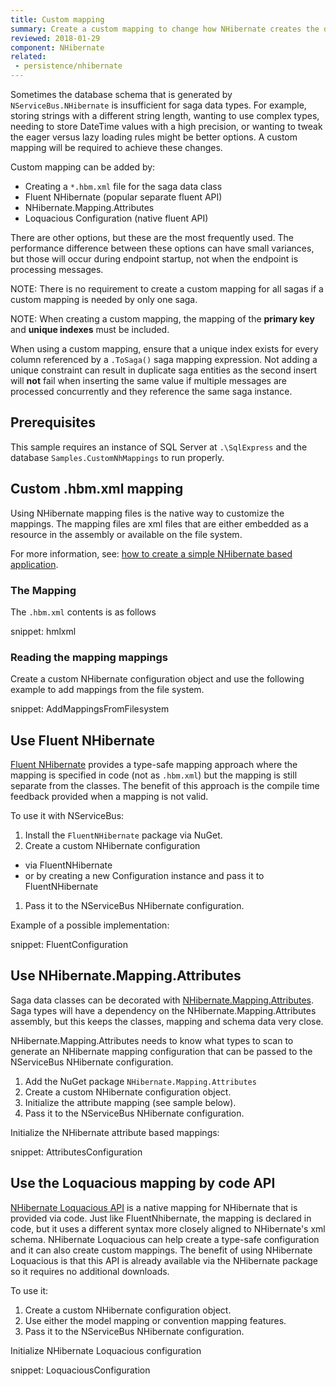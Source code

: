 ```yaml
---
title: Custom mapping
summary: Create a custom mapping to change how NHibernate creates the database schema using different techniques.
reviewed: 2018-01-29
component: NHibernate
related:
 - persistence/nhibernate
---
```



Sometimes the database schema that is generated by `NServiceBus.NHibernate` is insufficient for saga data types. For example, storing strings with a different string length, wanting to use complex types, needing to store DateTime values with a high precision, or wanting to tweak the eager versus lazy loading rules might be better options. A custom mapping will be required to achieve these changes.

Custom mapping can be added by:

 * Creating a `*.hbm.xml` file for the saga data class
 * Fluent NHibernate (popular separate fluent API)
 * NHibernate.Mapping.Attributes
 * Loquacious Configuration (native fluent API)

There are other options, but these are the most frequently used. The performance difference between these options can have small variances, but those will occur during endpoint startup, not when the endpoint is processing messages.

NOTE: There is no requirement to create a custom mapping for all sagas if a custom mapping is needed by only one saga.

NOTE: When creating a custom mapping, the mapping of the **primary key** and **unique indexes** must be included.

When using a custom mapping, ensure that a unique index exists for every column referenced by a `.ToSaga()` saga mapping expression. Not adding a unique constraint can result in duplicate saga entities as the second insert will **not** fail when inserting the same value if multiple messages are processed concurrently and they reference the same saga instance.

## Prerequisites

This sample requires an instance of SQL Server at `.\SqlExpress` and the database `Samples.CustomNhMappings` to run properly.


## Custom .hbm.xml mapping

Using NHibernate mapping files is the native way to customize the mappings. The mapping files are xml files that are either embedded as a resource in the assembly or available on the file system.

For more information, see: [how to create a simple NHibernate based application](https://nhibernate.info/doc/tutorials/first-nh-app/your-first-nhibernate-based-application.html).


### The Mapping

The `.hbm.xml` contents is as follows

snippet: hmlxml


### Reading the mapping mappings

Create a custom NHibernate configuration object and use the following example to add mappings from the file system.

snippet: AddMappingsFromFilesystem


## Use Fluent NHibernate

[Fluent NHibernate](http://www.fluentnhibernate.org) provides a type-safe mapping approach where the mapping is specified in code (not as `.hbm.xml`) but the mapping is still separate from the classes. The benefit of this approach is the compile time feedback provided when a mapping is not valid.

To use it with NServiceBus:

 1. Install the `FluentNHibernate` package via NuGet.
 1. Create a custom NHibernate configuration
  * via FluentNHibernate
  * or by creating a new Configuration instance and pass it to FluentNHibernate
 1. Pass it to the NServiceBus NHibernate configuration.


Example of a possible implementation:

snippet: FluentConfiguration


## Use NHibernate.Mapping.Attributes

Saga data classes can be decorated with [NHibernate.Mapping.Attributes](https://nhibernate.info/doc/nhibernate-reference/mapping-attributes.html). Saga types will have a dependency on the NHibernate.Mapping.Attributes assembly, but this keeps the classes, mapping and schema data very close.

NHibernate.Mapping.Attributes needs to know what types to scan to generate an NHibernate mapping configuration that can be passed to the NServiceBus NHibernate configuration.

 1. Add the NuGet package `NHibernate.Mapping.Attributes`
 1. Create a custom NHibernate configuration object.
 1. Initialize the attribute mapping (see sample below).
 1. Pass it to the NServiceBus NHibernate configuration.


Initialize the NHibernate attribute based mappings:

snippet: AttributesConfiguration


## Use the Loquacious mapping by code API

[NHibernate Loquacious API](https://nhibernate.info/doc/howto/mapping/a-fully-working-skeleton-for-sexy-loquacious-nh.html) is a native mapping for NHibernate that is provided via code. Just like FluentNhibernate, the mapping is declared in code, but it uses a different syntax more closely aligned to NHibernate's xml schema. NHibernate Loquacious can help create a type-safe configuration and it can also create custom mappings. The benefit of using NHibernate Loquacious is that this API is already available via the NHibernate package so it requires no additional downloads.

To use it:

 1. Create a custom NHibernate configuration object.
 1. Use either the model mapping or convention mapping features.
 1. Pass it to the NServiceBus NHibernate configuration.


Initialize NHibernate Loquacious configuration

snippet: LoquaciousConfiguration
